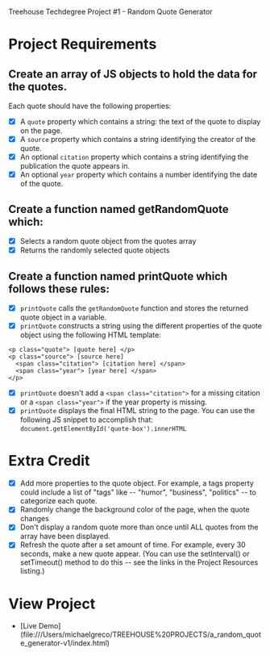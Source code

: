 
Treehouse Techdegree Project #1 - Random Quote Generator

Project Requirements
====================

## Create an array of JS objects to hold the data for the quotes.
Each quote should have the following properties:
- [x] A `quote` property which contains a string: the text of the quote to display on the page.
- [x] A `source` property which contains a string identifying the creator of the quote.
- [x] An optional `citation` property which contains a string identifying the publication the quote appears in.
- [x] An optional `year` property which contains a number identifying the date of the quote.

## Create a function named getRandomQuote which:
- [x] Selects a random quote object from the quotes array
- [x] Returns the randomly selected quote objects

## Create a function named printQuote which follows these rules:
- [x] `printQuote` calls the `getRandomQuote` function and stores the returned quote object in a variable.
- [x] `printQuote` constructs a string using the different properties of the quote object using the following HTML template:

```
<p class="quote"> [quote here] </p>
<p class="source"> [source here]
  <span class="citation"> [citation here] </span>
  <span class="year"> [year here] </span>
</p>
 ```
 - [x] `printQuote` doesn't add a `<span class="citation">` for a missing citation or a `<span class="year">` if the year property is missing.
 - [x] `printQuote` displays the final HTML string to the page. You can use the following JS snippet to accomplish that: `document.getElementById('quote-box').innerHTML`

# Extra Credit
 
 - [x] Add more properties to the quote object. For example, a tags property could include a list of "tags" like -- "humor", "business", "politics" -- to categorize each quote.
 - [x] Randomly change the background color of the page, when the quote changes
 - [x] Don't display a random quote more than once until ALL quotes from the array have been displayed.
 - [x] Refresh the quote after a set amount of time. For example, every 30 seconds, make a new quote appear. (You can use the setInterval() or setTimeout() method to do this -- see the links in the Project Resources listing.)

# View Project
+ [Live Demo] (file:///Users/michaelgreco/TREEHOUSE%20PROJECTS/a_random_quote_generator-v1/index.html)